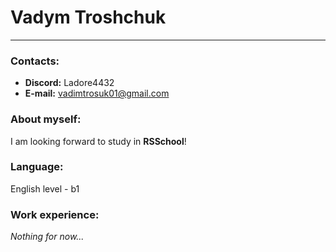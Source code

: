 # Vadym Troshchuk
----------
### Contacts:
- **Discord:** Ladore4432
- **E-mail:** vadimtrosuk01@gmail.com

### About myself:
I am looking forward to study in  **RSSchool**!


### Language:
English level - b1

### Work experience:
*Nothing for now...*

